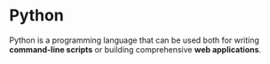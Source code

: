 # Python

Python is a programming language that can be used both for writing **command-line scripts** or building comprehensive **web applications**.